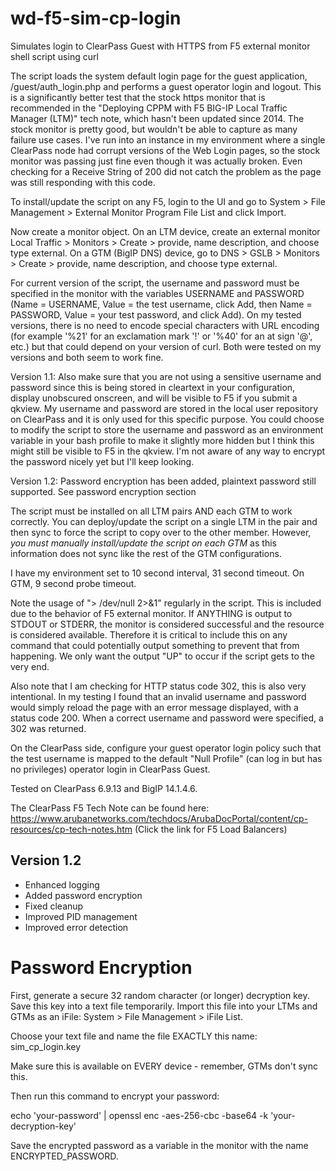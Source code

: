 # wd-f5-sim-cp-login
Simulates login to ClearPass Guest with HTTPS from F5 external monitor shell script using curl

The script loads the system default login page for the guest application, /guest/auth_login.php and performs a guest operator login and logout. This is a significantly better test that the stock https monitor that is recommended in the "Deploying CPPM with F5 BIG-IP Local Traffic Manager (LTM)" tech note, which hasn't been updated since 2014. The stock monitor is pretty good, but wouldn't be able to capture as many failure use cases. I've run into an instance in my environment where a single ClearPass node had corrupt versions of the Web Login pages, so the stock monitor was passing just fine even though it was actually broken. Even checking for a Receive String of 200 did not catch the problem as the page was still responding with this code.

To install/update the script on any F5, login to the UI and go to System > File Management > External Monitor Program File List and click Import.

Now create a monitor object. On an LTM device, create an external monitor Local Traffic > Monitors > Create > provide, name description, and choose type external. On a GTM (BigIP DNS) device, go to DNS > GSLB > Monitors > Create > provide, name description, and choose type external.

For current version of the script, the username and password must be specified in the monitor with the variables USERNAME and PASSWORD (Name = USERNAME, Value = the test username, click Add, then Name = PASSWORD, Value = your test password, and click Add). On my tested versions, there is no need to encode special characters with URL encoding (for example '%21' for an exclamation mark '!' or '%40' for an at sign '@', etc.) but that could depend on your version of curl. Both were tested on my versions and both seem to work fine.

Version 1.1:
Also make sure that you are not using a sensitive username and password since this is being stored in cleartext in your configuration, display unobscured onscreen, and will be visible to F5 if you submit a qkview. My username and password are stored in the local user repository on ClearPass and it is only used for this specific purpose. You could choose to modify the script to store the username and password as an environment variable in your bash profile to make it slightly more hidden but I think this might still be visible to F5 in the qkview. I'm not aware of any way to encrypt the password nicely yet but I'll keep looking.

Version 1.2: Password encryption has been added, plaintext password still supported. See password encryption section

The script must be installed on all LTM pairs AND each GTM to work correctly. You can deploy/update the script on a single LTM in the pair and then sync to force the script to copy over to the other member. However, *you must manually install/update the script on each GTM* as this information does not sync like the rest of the GTM configurations.

I have my environment set to 10 second interval, 31 second timeout. On GTM, 9 second probe timeout.

Note the usage of "> /dev/null 2>&1" regularly in the script. This is included due to the behavior of F5 external monitor. If ANYTHING is output to STDOUT or STDERR, the monitor is considered successful and the resource is considered available. Therefore it is critical to include this on any command that could potentially output something to prevent that from happening. We only want the output "UP" to occur if the script gets to the very end.

Also note that I am checking for HTTP status code 302, this is also very intentional. In my testing I found that an invalid username and password would simply reload the page with an error message displayed, with a status code 200. When a correct username and password were specified, a 302 was returned.

On the ClearPass side, configure your guest operator login policy such that the test username is mapped to the default "Null Profile" (can log in but has no privileges) operator login in ClearPass Guest.

Tested on ClearPass 6.9.13 and BigIP 14.1.4.6.

The ClearPass F5 Tech Note can be found here: https://www.arubanetworks.com/techdocs/ArubaDocPortal/content/cp-resources/cp-tech-notes.htm (Click the link for F5 Load Balancers)

## Version 1.2

* Enhanced logging
* Added password encryption
* Fixed cleanup
* Improved PID management
* Improved error detection

# Password Encryption

First, generate a secure 32 random character (or longer) decryption key. Save this key into a text file temporarily. Import this file into your LTMs and GTMs as an iFile: System > File Management > iFile List.

Choose your text file and name the file EXACTLY this name: sim_cp_login.key

Make sure this is available on EVERY device - remember, GTMs don't sync this.

Then run this command to encrypt your password:

echo 'your-password' | openssl enc -aes-256-cbc -base64 -k 'your-decryption-key'

Save the encrypted password as a variable in the monitor with the name ENCRYPTED_PASSWORD.

